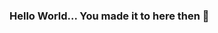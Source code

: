 ### Hello World... You made it to here then 👋

<!--
**vchealy/vchealy** is a ✨ _special_ ✨ repository because its `README.md` (this file) appears on your GitHub profile.

Here are some ideas to get you started:

- 🔭 I’m currently working on building a portfolio
- 🌱 I’m currently learning ... Python-Data Science,  JavaScript and various other things that take my fancy
- 👯 I’m looking to collaborate on front-end testing
- 🤔 I’m looking for test or other operational  employment
- 💬 Ask me about anything, I will do my best to help
- 📫 How to reach me: email: vchealy@gmail.com
- 😄 Pronouns: He/Him
- ⚡ Some day, life will be perfect for everyone
